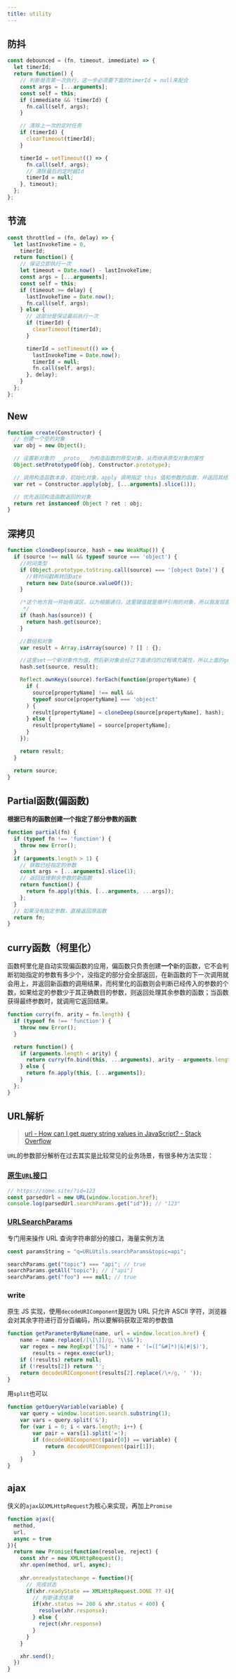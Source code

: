 ```yaml
---
title: utility
---
```



## 防抖

```javascript
const debounced = (fn, timeout, immediate) => {
  let timerId;
  return function() {
    // 判断是否第一次执行，这一步必须要下面的timerId = null来配合
    const args = [...arguments];
    const self = this;
    if (immediate && !timerId) {
      fn.call(self, args);
    }

    // 清除上一次的定时任务
    if (timerId) {
      clearTimeout(timerId);
    }

    timerId = setTimeout(() => {
      fn.call(self, args);
      // 清除最后的定时器Id
      timerId = null;
    }, timeout);
  };
};
```

## 节流

```javascript
const throttled = (fn, delay) => {
  let lastInvokeTime = 0,
    timerId;
  return function() {
    // 保证立即执行一次
    let timeout = Date.now() - lastInvokeTime;
    const args = [...arguments];
    const self = this;
    if (timeout >= delay) {
      lastInvokeTime = Date.now();
      fn.call(self, args);
    } else {
      // 这部分是保证最后执行一次
      if (timerId) {
        clearTimeout(timerId);
      }

      timerId = setTimeout(() => {
        lastInvokeTime = Date.now();
        timerId = null;
        fn.call(self, args);
      }, delay);
    }
  };
};
```

## New

```javascript
function create(Constructor) {
  // 创建一个空的对象
  var obj = new Object();

  // 设置新对象的 __proto__ 为构造函数的原型对象，从而继承原型对象的属性
  Object.setPrototypeOf(obj, Constructor.prototype);

  // 调用构造函数本身，初始化对象，apply 调用指定 this 值和参数的函数，并返回其结果
  var ret = Constructor.apply(obj, [...arguments].slice(1));

  // 优先返回构造函数返回的对象
  return ret instanceof Object ? ret : obj;
}
```

## 深拷贝

```javascript
function cloneDeep(source, hash = new WeakMap()) {
  if (source !== null && typeof source === 'object') {
    //时间类型
    if (Object.prototype.toString.call(source) === '[object Date]') {
      //转时间戳再转回Date
      return new Date(source.valueOf());
    }

    /*这个地方我一开始有误区，以为根据递归，这里键值就是循环引用的对象，所以我发现直接返回source的拷贝结果也一样，之前还见过部分博客就是写的直接返回source，其实不行，因为WeakMap的键实际是对象的指针，直接返回键则还是以前对象的引用，这样拷贝完的对象和源对象内部同名属性持有的还是同一引用，还是会相互影响
     */
    if (hash.has(source)) {
      return hash.get(source);
    }

    //数组和对象
    var result = Array.isArray(source) ? [] : {};

    //这里set一个新对象作为值，然后新对象会经过下面递归的过程填充属性，所以上面的get拿到的是新的对象
    hash.set(source, result);

    Reflect.ownKeys(source).forEach(function(propertyName) {
      if (
        source[propertyName] !== null &&
        typeof source[propertyName] === 'object'
      ) {
        result[propertyName] = cloneDeep(source[propertyName], hash);
      } else {
        result[propertyName] = source[propertyName];
      }
    });

    return result;
  }

  return source;
}
```

## Partial函数(偏函数)

**根据已有的函数创建一个指定了部分参数的函数**

```javascript
function partial(fn) {
  if (typeof fn !== 'function') {
    throw new Error();
  }
  if (arguments.length > 1) {
    // 获取已经指定的参数
    const args = [...arguments].slice(1);
    // 返回处理剩余参数的新函数
    return function() {
      return fn.apply(this, [...arguments, ...args]);
    };
  }
  // 如果没有指定参数，直接返回原函数
  return fn;
}
```

## curry函数（柯里化）

函数柯里化是自动实现偏函数的应用，偏函数只负责创建**一个**新的函数，它不会判断初始指定的参数有多少个，没指定的部分会全部返回，在新函数的下一次调用就会用上，并返回新函数的调用结果，而柯里化的函数则会判断已经传入的参数的个数，如果给定的参数少于其正确数目的参数，则返回处理其余参数的函数；当函数获得最终参数时，就调用它返回结果。

```javascript
function curry(fn, arity = fn.length) {
  if (typeof fn !== 'function') {
    throw new Error();
  }

  return function() {
    if (arguments.length < arity) {
      return curry(fn.bind(this, ...arguments), arity - arguments.length);
    } else {
      return fn.apply(this, [...arguments]);
    }
  };
}
```

## URL解析

> [url - How can I get query string values in JavaScript? - Stack Overflow](https://stackoverflow.com/questions/901115/how-can-i-get-query-string-values-in-javascript)

`URL`的参数部分解析在过去其实是比较常见的业务场景，有很多种方法实现：

### [原生`URL`接口](https://developer.mozilla.org/en-US/docs/Web/API/URL)

```javascript
// https://some.site/?id=123
const parsedUrl = new URL(window.location.href);
console.log(parsedUrl.searchParams.get("id")); // "123"
```

### [URLSearchParams](https://developer.mozilla.org/en-US/docs/Web/API/URLSearchParams)

专门用来操作 URL 查询字符串部分的接口，海量实例方法

```javascript
const paramsString = "q=URLUtils.searchParams&topic=api";

searchParams.get("topic") === "api"; // true
searchParams.getAll("topic"); // ["api"]
searchParams.get("foo") === null; // true
```

### write

原生 JS 实现，使用`decodeURIComponent`是因为 URL 只允许 ASCII 字符，浏览器会对其余字符进行百分百编码，所以要解码获取正常的参数值

```javascript
function getParameterByName(name, url = window.location.href) {
    name = name.replace(/[\[\]]/g, '\\$&');
    var regex = new RegExp('[?&]' + name + '(=([^&#]*)|&|#|$)'),
        results = regex.exec(url);
    if (!results) return null;
    if (!results[2]) return '';
    return decodeURIComponent(results[2].replace(/\+/g, ' '));
}
```

用`split`也可以

```javascript
function getQueryVariable(variable) {
    var query = window.location.search.substring(1);
    var vars = query.split('&');
    for (var i = 0; i < vars.length; i++) {
        var pair = vars[i].split('=');
        if (decodeURIComponent(pair[0]) == variable) {
            return decodeURIComponent(pair[1]);
        }
    }
}
```

## ajax

侠义的`ajax`以`XMLHttpRequest`为核心来实现，再加上`Promise`

```javascript
function ajax({
  method,
  url,
  async = true
}){
  return new Promise(function(resolve, reject) {
    const xhr = new XMLHttpRequest();
    xhr.open(method, url, async);
  
    xhr.onreadystatechange = function(){
      // 完成状态
      if(xhr.readyState == XMLHttpRequest.DONE ?? 4){
        // 判断请求结果
        if(xhr.status >= 200 & xhr.status < 400) {
          resolve(xhr.response);
        } else {
          reject(xhr.response)
        }
      }
    }

    xhr.send();
  })
}
```
